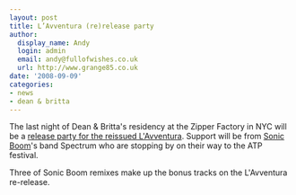 ```yaml
---
layout: post
title: L’Avventura (re)release party
author:
  display_name: Andy
  login: admin
  email: andy@fullofwishes.co.uk
  url: http://www.grange85.co.uk
date: '2008-09-09'
categories:
- news
- dean & britta
---
```

<p>The last night of Dean & Britta's residency at the Zipper Factory in NYC will be a <a href="https://web.archive.org/web/20080909+/http://www.deanandbritta.com/blog/?p=184">release party for the reissued L'Avventura</a>. Support will be from <a href="http://www.sonic-boom.info/">Sonic Boom</a>'s band Spectrum who are stopping by on their way to the ATP festival.</p>
<p>Three of Sonic Boom remixes make up the bonus tracks on the L'Avventura re-release.</p>
